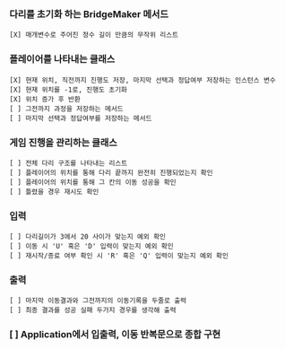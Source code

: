### 다리를 초기화 하는 BridgeMaker 메서드
    [X] 매개변수로 주어진 정수 길이 만큼의 무작위 리스트

### 플레이어를 나타내는 클래스
    [X] 현재 위치, 직전까지 진행도 저장, 마지막 선택과 정답여부 저장하는 인스턴스 변수
    [X] 현재 위치를 -1로, 진행도 초기화
    [X] 위치 증가 후 반환
    [ ] 그전까지 과정을 저장하는 메서드
    [ ] 마지막 선택과 정답여부를 저장하는 메서드

### 게임 진행을 관리하는 클래스
    [ ] 전체 다리 구조를 나타내는 리스트
    [ ] 플레이어의 위치를 통해 다리 끝까지 완전히 진행되었는지 확인
    [ ] 플레이어의 위치를 통해 그 칸의 이동 성공을 확인
    [ ] 틀렸을 경우 재시도 확인

### 입력
    [ ] 다리길이가 3에서 20 사이가 맞는지 예외 확인
    [ ] 이동 시 'U' 혹은 'D' 입력이 맞는지 예외 확인
    [ ] 재시작/종료 여부 확인 시 'R' 혹은 'Q' 입력이 맞는지 예외 확인

### 출력
    [ ] 마지막 이동결과와 그전까지의 이동기록을 두줄로 출력
    [ ] 최종 결과를 성공 실패 두가지 경우를 생각해 출력

### [ ] Application에서 입출력, 이동 반복문으로 종합 구현